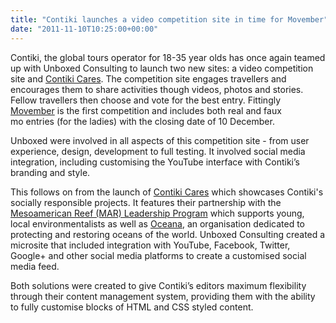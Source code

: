 ```yaml
---
title: "Contiki launches a video competition site in time for Movember"
date: "2011-11-10T10:25:00+00:00"
---
```


<p>Contiki, the global tours operator for 18-35 year olds has once again teamed up with Unboxed Consulting to launch two new sites: a video competition site and <a href="http://za.contiki.com/contikicares/">Contiki Cares</a>. The competition site engages travellers and encourages them to share activities though videos, photos and stories. Fellow travellers then choose and vote for the best entry. Fittingly <a href="http://contiki.co.uk/contests/movember-grow-mo-or-faux-mo">Movember</a> is the first competition and includes both real and faux mo&nbsp;entries (for the ladies)&nbsp;with the closing date of 10 December.</p>

<p>Unboxed were involved in all aspects of this competition site - from&nbsp;user experience,&nbsp;design, development to full testing. It involved social media integration, including customising the YouTube interface with Contiki&rsquo;s branding and style.</p>

<p>This follows on from the launch of <a href="http://za.contiki.com/contikicares/">Contiki Cares</a> which showcases Contiki&#39;s socially responsible projects. It features their partnership with the <a href="http://za.contiki.com/contikicares/mar-leaders">Mesoamerican Reef (MAR) Leadership Program</a>&nbsp;which supports young, local environmentalists as well as&nbsp;<a href="http://za.contiki.com/contikicares/oceana">Oceana</a>, an organisation dedicated to protecting and restoring oceans of the world.&nbsp;Unboxed Consulting created a microsite that included integration with&nbsp;YouTube,&nbsp;Facebook, Twitter, Google+ and other social media platforms to create a customised social media feed.</p>

<p>Both solutions were created to give Contiki&rsquo;s editors maximum flexibility through their content management system, providing them with the ability to fully customise blocks of HTML and CSS styled content.</p>
